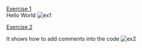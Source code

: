[Exercise 1](https://github.com/MathiSurya/Ruby/blob/main/Exercises/ex1.rb)  
Hello World
![ex1](https://user-images.githubusercontent.com/28948551/105454030-4319f300-5ca7-11eb-99fd-6f0f4affec85.PNG)

[Exercise 2](https://github.com/MathiSurya/Ruby/blob/main/Exercises/ex2.rb)

It shows how to add comments into the code
![ex2](https://user-images.githubusercontent.com/28948551/105458125-f7b71300-5cad-11eb-9717-9965a95e1d0a.png)
